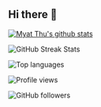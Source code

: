 ## Hi there 👋

[![Myat Thu's github stats](https://github-readme-stats.vercel.app/api?username=myatthukyaw&show_icons=true&theme=radical&hide=prs)](https://github.com/myatthukyaw/myatthukyaw)

![GitHub Streak Stats](https://github-readme-streak-stats.herokuapp.com/?user=myatthukyaw&theme=github)

![Top languages](https://github-readme-stats.vercel.app/api/top-langs/?username=myatthukyaw&layout=compact&theme=radical)

![Profile views](https://komarev.com/ghpvc/?username=myatthukyaw&color=blue)

![GitHub followers](https://img.shields.io/github/followers/myatthukyaw?style=social)


